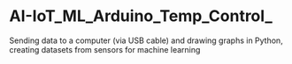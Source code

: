 # AI-IoT_ML_Arduino_Temp_Control_
Sending data to a computer (via USB cable) and drawing graphs in Python, creating datasets from sensors for machine learning
